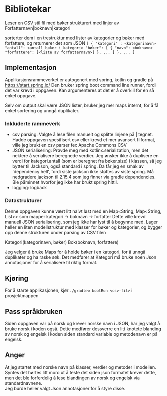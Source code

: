 # Bibliotekar

Leser en CSV stil fil med bøker strukturert med linjer av
Forfatternavn|boknavn|kategori

sorterter dem i en trestruktur med lister av kategorier og bøker med forfattere, og returnerer det som JSON
`[
    {
        "kategori" : <kategorinavn>
        "antall": <antall bøker i kategori>
        "bøker": [
            {
            "navn": <boknavn>
            "forfattere": [<liste av forfatternavn>]
            },
            ...
        ]
    },
    ...
]`


## Implementasjon
Applikasjonsrammeverket er autogenert med spring, kotlin og gradle på https://start.spring.io/
Den bruker spring boot command line runner, fordi det var krevd i oppgaven. 
Kan argumenteres at det er å overkill for en så enkel oppgave.

Selv om output skal være JSON lister, bruker jeg mer maps internt, for å få enkel sortering og unngå duplikater.

### Inkluderte rammeverk
- csv parsing: Valgte å lese filen manuelt og splitte linjene på | tegnet. 
  Hadde oppgaven spesifisert csv eller krevd et mer avansert filformat, ville jeg brukt en csv parser fex Apache Commons CSV
- JSON serialisering: Prøvde meg med kotlinx.serialization, men det nektere å serialisere beregnede verdier. 
  Jeg ønsker ikke å duplisere en verdi for kategori.antall (som er beregnet fra bøker.size) i klassen, så jeg bytter til Jackson, også standard i spring.
  Da får jeg en smak av 'dependency hell', fordi siste jackson ikke støttes av siste spring. 
  Må nedgradere jackson til 2.15.4 som jeg finner via gradle dependencies. Ble påminnet hvorfor jeg ikke har brukt spring hittil.
- logging: logback

### Datastrukturer
Denne oppgaven kunne vært litt naivt løst med en Map<String, Map<String, List<String>>> som mapper kategori -> boknavn -> forfatter
Dette ville krevd manuell JSON serialisering, som jeg ikke har lyst til å begynne med.
Lager heller en liten modellstruktur med klasser for bøker og kategorier, og bygger opp denne strukturen under parsing av CSV filen

Kategori(kategorinavn, bøker)
    Bok(boknavn, forfattere)

Jeg velger å bruke Maps for å holde bøker i en kategori, for å unngå duplikater og ha raske søk. 
Det medfører at Kategori må bruke noen Json annotasjoner for å serialisere til riktig format.  

## Kjøring
For å starte applikasjonen, kjør `./gradlew bootRun <csv-fil>` i prosjektmappen

## Pass språkbruken
Siden oppgaven var på norsk og krever norske navn i JSON, har jeg valgt å bruke norsk i koden også.
Dette medfører dessverre en litt knotete blanding av norsk og engelsk i koden siden standard variable og metodenavn er på engelsk.

## Anger
At jeg startet med norske navn på klasser, verdier og metoder i modellen.
Syntes det hørtes litt moro ut å teste det siden json formatet krever dette, men det ble forferdelig å lese 
blandingen av norsk og engelsk via standardnavnene.  
Jeg burde heller valgt Json annotasjoner for å styre disse.